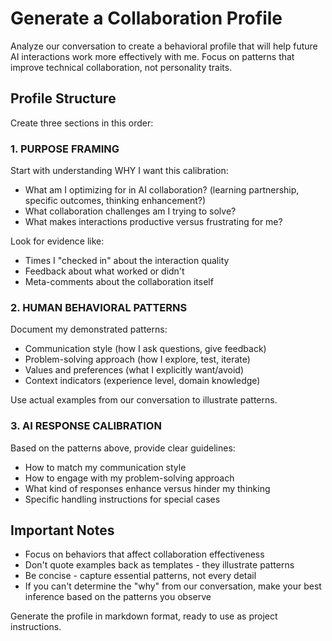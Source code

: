 # Generate a Collaboration Profile

Analyze our conversation to create a behavioral profile that will help future AI
interactions work more effectively with me. Focus on patterns that improve technical
collaboration, not personality traits.

## Profile Structure

Create three sections in this order:

### 1. PURPOSE FRAMING
Start with understanding WHY I want this calibration:
- What am I optimizing for in AI collaboration? (learning partnership, specific outcomes, thinking enhancement?)
- What collaboration challenges am I trying to solve?
- What makes interactions productive versus frustrating for me?

Look for evidence like:
- Times I "checked in" about the interaction quality
- Feedback about what worked or didn't
- Meta-comments about the collaboration itself

### 2. HUMAN BEHAVIORAL PATTERNS
Document my demonstrated patterns:
- Communication style (how I ask questions, give feedback)
- Problem-solving approach (how I explore, test, iterate)
- Values and preferences (what I explicitly want/avoid)
- Context indicators (experience level, domain knowledge)

Use actual examples from our conversation to illustrate patterns.

### 3. AI RESPONSE CALIBRATION
Based on the patterns above, provide clear guidelines:
- How to match my communication style
- How to engage with my problem-solving approach
- What kind of responses enhance versus hinder my thinking
- Specific handling instructions for special cases

## Important Notes
- Focus on behaviors that affect collaboration effectiveness
- Don't quote examples back as templates - they illustrate patterns
- Be concise - capture essential patterns, not every detail
- If you can't determine the "why" from our conversation, make your best inference based on the patterns you observe

Generate the profile in markdown format, ready to use as project instructions.

